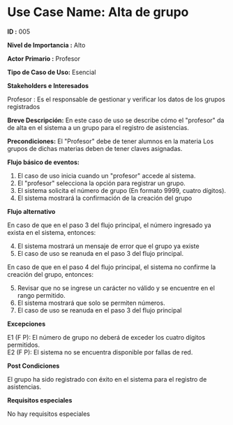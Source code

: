 # Use Case Name: Alta de grupo

**ID :** 005

**Nivel de Importancia :** Alto

**Actor Primario :** Profesor 

**Tipo de Caso de Uso:** Esencial

**Stakeholders e Interesados**

Profesor : Es el responsable de gestionar y verificar los datos de los grupos registrados

**Breve Descripción:** En este caso de uso se describe cómo el "profesor" da de alta en el sistema a un grupo para el registro de asistencias.

**Precondiciones:** El "Profesor" debe de tener alumnos en la materia
Los grupos de dichas materias deben de tener claves asignadas.

**Flujo básico de eventos:**
 
1. 	El caso de uso inicia cuando un "profesor" accede al sistema.
2. 	El "profesor" selecciona la opción para registrar un grupo.
3. 	El sistema solicita el número de grupo (En formato 9999, cuatro dígitos).
4. 	El sistema mostrará la confirmación de la creación del grupo  
 
**Flujo alternativo**
 
En caso de que en el paso 3 del flujo principal, el número ingresado ya exista en el sistema, entonces:

4.   El sistema mostrará un mensaje de error que el grupo ya existe 
5.   El caso de uso se reanuda en el paso 3 del flujo principal.

En caso de que en el paso 4 del flujo principal, el sistema no confirme la creación del grupo, entonces: 

5. Revisar que no se ingrese un carácter no válido y se encuentre en el rango permitido.
6. El sistema mostrará que solo se permiten números. 
7. El caso de uso se reanuda en el paso 3 del flujo principal 
 
**Excepciones**

E1 (F P): El número de grupo no deberá de exceder los cuatro dígitos permitidos.  
E2 (F P): El sistema no se encuentra disponible por fallas de red.

  
**Post Condiciones**

El grupo ha sido registrado con éxito en el sistema para el registro de asistencias.

**Requisitos especiales**

No hay requisitos especiales

